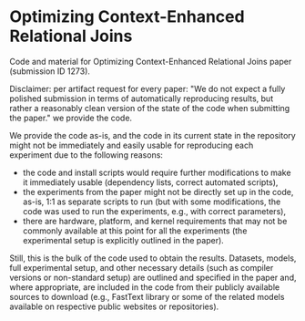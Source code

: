 # Optimizing Context-Enhanced Relational Joins

Code and material for Optimizing Context-Enhanced Relational Joins paper (submission ID 1273).

Disclaimer: per artifact request for every paper: "We do not expect a fully polished submission in terms of automatically reproducing results, but rather a reasonably clean version of the state of the code when submitting the paper." we provide the code.

We provide the code as-is, and the code in its current state in the repository might not be immediately and easily usable for reproducing each experiment due to the following reasons:

- the code and install scripts would require further modifications to make it immediately usable (dependency lists, correct automated scripts),
- the experiments from the paper might not be directly set up in the code, as-is, 1:1 as separate scripts to run (but with some modifications, the code was used to run the experiments, e.g., with correct parameters),
- there are hardware, platform, and kernel requirements that may not be commonly available at this point for all the experiments (the experimental setup is explicitly outlined in the paper).

Still, this is the bulk of the code used to obtain the results. Datasets, models, full experimental setup, and other necessary details (such as compiler versions or non-standard setup) are outlined and specified in the paper and, where appropriate, are included in the code from their publicly available sources to download (e.g., FastText library or some of the related models available on respective public websites or repositories).

